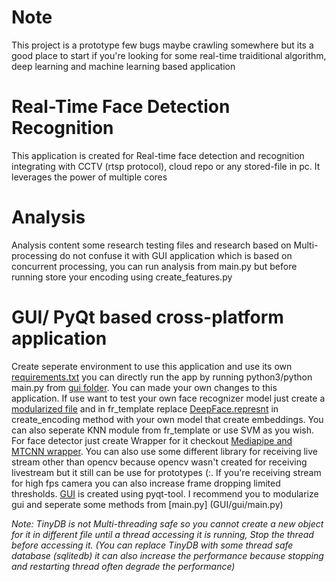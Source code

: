 # Note
This project is a prototype few bugs maybe crawling somewhere but its a good place to start if you're looking for some real-time traiditional algorithm, deep learning and machine learning based application

# Real-Time Face Detection Recognition
This application is created for Real-time face detection and recognition integrating with CCTV (rtsp protocol), cloud repo or any stored-file in pc. It leverages the power of multiple cores

# Analysis
Analysis content some research testing files and research based on Multi-processing do not confuse it with GUI application which is based on concurrent processing, you can run analysis from main.py but before running store your encoding using create_features.py

# GUI/ PyQt based cross-platform application
Create seperate environment to use this application and use its own [requirements.txt](GUI/requirements.txt) you can directly run the app by running python3/python main.py from [gui folder](GUI/gui). You can made your own changes to this application. If use want to test your own face recognizer model just create a [modularized file](GUI/gui/FaceRecognizer) and in fr_template replace [DeepFace.represnt](GUI/gui/FaceRecognizer/fr_template) in create_encoding method with your own model that create embeddings. You can also seperate KNN module from fr_template or use SVM as you wish. For face detector just create Wrapper for it checkout [Mediapipe and MTCNN wrapper](GUI/gui/FaceDetector). You can also use some different library for receiving live stream other than opencv because opencv wasn't created for receiving livestream but it still can be use for prototypes (:. If you're receiving stream for high fps camera you can also increase frame dropping limited thresholds. [GUI](GUI/gui/gui_ui.py) is created using pyqt-tool. I recommend you to modularize gui and seperate some methods from [main.py] (GUI/gui/main.py)

*Note: TinyDB is not Multi-threading safe so you cannot create a new object for it in different file until a thread accessing it is running, Stop the thread before accessing it. (You can replace TinyDB with some thread safe database (sqlitedb) it can also increase the performance because stopping and restarting thread often degrade the performance)*
